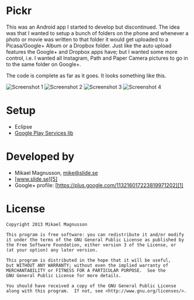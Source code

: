 Pickr
=====

This was an Android app I started to develop but discontinued. The idea was that I wanted to setup a bunch of folders on the phone and whenever a photo or movie was written to that folder it would get uploaded to a Picasa/Google+ Album or a Dropbox folder. Just like the auto upload features the Google+ and Dropbox apps have; but I wanted some more control, i.e. I wanted all Instagram, Path and Paper Camera pictures to go in to the same folder on Google+.

The code is complete as far as it goes. It looks something like this.

![Screenshot 1][2] ![Screenshot 2][6] ![Screenshot 3][7] ![Screenshot 4][8]

# Setup

- Eclipse
- [Google Play Services lib][9]

# Developed by

* Mikael Magnusson, <mike@slide.se>
* [www.slide.se][5]
* Google+ profile: [https://plus.google.com/113216017223819971202][1]

# License

    Copyright 2013 Mikael Magnusson

    This program is free software: you can redistribute it and/or modify
    it under the terms of the GNU General Public License as published by
    the Free Software Foundation, either version 3 of the License, or
    (at your option) any later version.

    This program is distributed in the hope that it will be useful,
    but WITHOUT ANY WARRANTY; without even the implied warranty of
    MERCHANTABILITY or FITNESS FOR A PARTICULAR PURPOSE.  See the
    GNU General Public License for more details.

    You should have received a copy of the GNU General Public License
    along with this program.  If not, see <http://www.gnu.org/licenses/>.

[1]: https://plus.google.com/113216017223819971202/
[2]: https://raw.github.com/slidese/Pickr/master/device-2013-09-19-103010.png
[4]: https://play.google.com/store/apps/details?id=se.slide.babyfeed
[5]: http://www.slide.se
[6]: https://raw.github.com/slidese/Pickr/master/device-2013-09-19-102927.png
[7]: https://raw.github.com/slidese/Pickr/master/device-2013-09-19-102957.png
[8]: https://raw.github.com/slidese/Pickr/master/device-2013-09-19-103010.png
[9]: http://developer.android.com/google/play-services/index.html